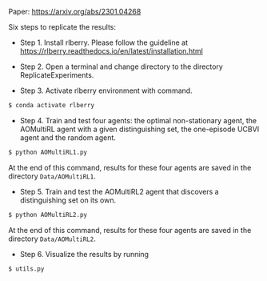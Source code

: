 Paper: https://arxiv.org/abs/2301.04268

Six steps to replicate the results:

- Step 1. Install rlberry. Please follow the guideline at https://rlberry.readthedocs.io/en/latest/installation.html

- Step 2. Open a terminal and change directory to the directory ReplicateExperiments.

- Step 3. Activate rlberry environment with command.

```bash
$ conda activate rlberry
```

- Step 4. Train and test four agents: the optimal non-stationary agent, the AOMultiRL agent with a given distinguishing set, the one-episode UCBVI agent and the random agent. 

```bash
$ python AOMultiRL1.py
```
At the end of this command, results for these four agents are saved in the directory `Data/AOMultiRL1`.
- Step 5. Train and test the AOMultiRL2 agent that discovers a distinguishing set on its own.
```bash
$ python AOMultiRL2.py
```
At the end of this command, results for these four agents are saved in the directory `Data/AOMultiRL2`.
- Step 6. Visualize the results by running
```bash
$ utils.py 
```

